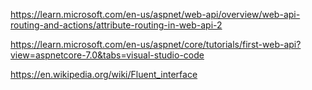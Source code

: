 https://learn.microsoft.com/en-us/aspnet/web-api/overview/web-api-routing-and-actions/attribute-routing-in-web-api-2

https://learn.microsoft.com/en-us/aspnet/core/tutorials/first-web-api?view=aspnetcore-7.0&tabs=visual-studio-code

https://en.wikipedia.org/wiki/Fluent_interface